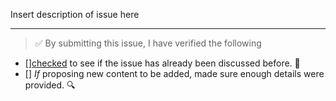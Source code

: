Insert description of issue here

---

<!-- Thank you for contributing to this repo, it is much appreciated! 😊 -->

<!-- Before raising an issue, make sure to verify the following. -->

> ✅️ By submitting this issue, I have verified the following

* [][checked](https://github.com/fvcproductions/fvcproductions.github.io/issues?q=is%3Aissue+is%3Aclosed) to see if the issue has already been discussed before. 🤔️
* [] _If_ proposing new content to be added, made sure enough details were provided. 🔍️
